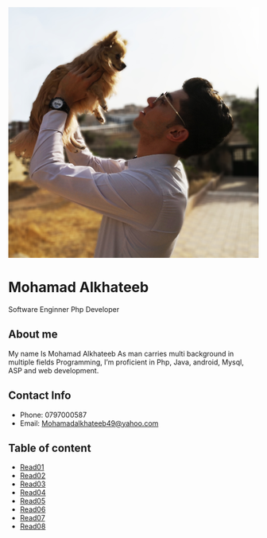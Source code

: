 
![My Image](images/D.jpg)


# Mohamad Alkhateeb
Software Enginner
Php Developer

## About me
My name Is Mohamad Alkhateeb
As man carries multi background in multiple fields Programming,  I’m proficient in Php, Java, android, Mysql, ASP and web development.

## Contact Info
- Phone: 0797000587
- Email: Mohamadalkhateeb49@yahoo.com

## Table of content

- [Read01](https://alkhateeb49.github.io/reading-notes/read01)
- [Read02](https://alkhateeb49.github.io/reading-notes/read02)
- [Read03](https://alkhateeb49.github.io/reading-notes/read03)
- [Read04](https://alkhateeb49.github.io/reading-notes/read04)
- [Read05](https://alkhateeb49.github.io/reading-notes/read05)
- [Read06](https://alkhateeb49.github.io/reading-notes/read06b)
- [Read07](https://alkhateeb49.github.io/reading-notes/read07)
- [Read08](https://alkhateeb49.github.io/reading-notes/read08)
